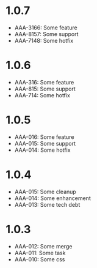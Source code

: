 # 1.0.7
  * AAA-3166: Some feature
  * AAA-8157: Some support
  * AAA-7148: Some hotfix
# 1.0.6
  * AAA-316: Some feature
  * AAA-815: Some support
  * AAA-714: Some hotfix
# 1.0.5
  * AAA-016: Some feature
  * AAA-015: Some support
  * AAA-014: Some hotfix
# 1.0.4
  * AAA-015: Some cleanup
  * AAA-014: Some enhancement
  * AAA-013: Some tech debt
# 1.0.3
  * AAA-012: Some merge
  * AAA-011: Some task
  * AAA-010: Some css
